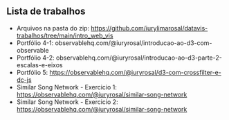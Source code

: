 ## Lista de trabalhos
- Arquivos na pasta do zip: https://github.com/iurylimarosal/datavis-trabalhos/tree/main/intro_web_vis
- Portfólio 4-1: observablehq.com/@iuryrosal/introducao-ao-d3-com-observable
- Portfólio 4-2: observablehq.com/@iuryrosal/introducao-ao-d3-parte-2-escalas-e-eixos
- Portfólio 5: https://observablehq.com/@iuryrosal/d3-com-crossfilter-e-dc-js
- Similar Song Network - Exercicio 1: https://observablehq.com/@iuryrosal/similar-song-network
- Similar Song Network - Exercicio 2: https://observablehq.com/@iuryrosal/similar-song-network

